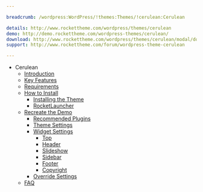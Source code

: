 ```yaml
---

breadcrumb: /wordpress:WordPress/!themes:Themes/!cerulean:Cerulean

details: http://www.rockettheme.com/wordpress/themes/cerulean
demo: http://demo.rockettheme.com/wordpress-themes/cerulean/
download: http://www.rockettheme.com/wordpress/themes/cerulean/modal/downloads
support: http://www.rockettheme.com/forum/wordpress-theme-cerulean

---
```


* Cerulean
    * [Introduction]()
    * [Key Features](INDEX.md#key-features)
    * [Requirements](INDEX.md#requirements)
    * [How to Install](../../start/themes.md#how-to-install)
        * [Installing the Theme](../../start/themes.md#installing-the-theme)
        * [RocketLauncher](../../start/rocketlauncher.md)
    * [Recreate the Demo](demo.md)
        * [Recommended Plugins](demo.md#recommended-plugins)
        * [Theme Settings](demo.md#theme-settings)
        * [Widget Settings](demo.md#widget-settings)
            * [Top](demo_top.md)
            * [Header](demo_header.md)
            * [Slideshow](demo_slideshow.md)
            * [Sidebar](demo_sidebar.md)
            * [Footer](demo_footer.md)
            * [Copyright](demo_copyright.md)
        * [Override Settings](demo_override.md)
    * [FAQ](faq.md)

